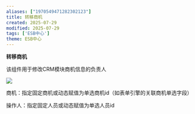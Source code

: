 ```yaml
---
aliases: ["1970549471282302123"]
title: 转移商机
created: 2025-07-29
modified: 2025-07-29
tags: ['ESB中心']
theme: ESB中心
---
```


**转移商机**

该组件用于修改CRM模块商机信息的负责人

![](https://myhelpdoc.oss-cn-heyuan.aliyuncs.com/mdimages/4cef9910dec56de35d9e026e736cbfa2.jpg)

商机：指定固定商机或动态赋值为单选商机id（如表单引擎的关联商机单选字段）

操作人：指定固定人员或动态赋值为单选人员id

